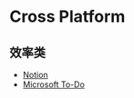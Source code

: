 # Cross Platform

## 效率类

* [Notion](https://www.notion.so/)
* [Microsoft To-Do](https://todo.microsoft.com/)

